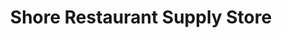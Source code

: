 ---
title: "Shore Restaurant Supply Store"
url: /mamaroneck/shore-restaurant-supply-store/
shop: wholesale
---